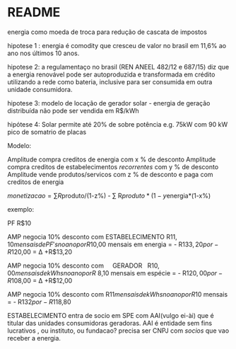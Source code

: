 # README

energia como moeda de troca para redução de cascata de impostos

hipotese 1 : energia é comodity que cresceu de valor no brasil em 11,6% ao ano nos últimos 10 anos.

hipotese 2: a regulamentaço no brasil (REN ANEEL 482/12 e 687/15) diz que a energia renovável pode ser autoproduzida e transformada em crédito utilizando a rede como bateria, inclusive para ser consumida em outra unidade consumidora.

hipotese 3: modelo de locação de gerador solar - energia de geração distribuída não pode ser vendida em R$/kWh

hipótese 4: Solar permite até 20% de sobre potência e.g. 75kW com 90 kW pico de somatrio de placas


Modelo: 

Amplitude compra creditos de energia com x % de desconto
Amplitude compra creditos de estabelecimentos *recorrentes* com y % de desconto
Amplitude vende produtos/servicos com z % de desconto e paga com creditos de energia

$monetizacao = ∑ R$produto/(1-z%) - ∑ R$produto*(1-y%) - ∑ R$energia*(1-x%) 

exemplo:

PF R$10 

AMP negocia 10% desconto com ESTABELECIMENTO R$11,10 mensais de PF's no ano por R$10,00 mensais em energia = - R$133,20 por - R$120,00 
= ∆ +R$13,20

AMP negocia 10% desconto com      GERADOR    R$10,00 mensais de kWhs no ano por R$ 8,10 mensais em espécie = - R$120,00 por - R$108,00 
= ∆ +R$12,00

AMP negocia 10% desconto com R$11 mensais de kWhs no ano por R$10 mensais = - R$132 por - R$118,80

ESTABELECIMENTO entra de socio em SPE com AAI(vulgo ei-ài) que é titular das unidades consumidoras geradoras.
AAI é entidade sem fins lucrativos , ou instituto, ou fundacao? precisa ser CNPJ com *socios* que vao receber a energia.
